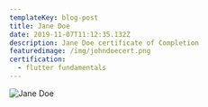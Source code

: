 ```yaml
---
templateKey: blog-post
title: Jane Doe
date: 2019-11-07T11:12:35.132Z
description: Jane Doe certificate of Completion
featuredimage: /img/johndoecert.png
certification:
  - flutter fundamentals
---
```

![Jane Doe](/img/johndoecert.png)
